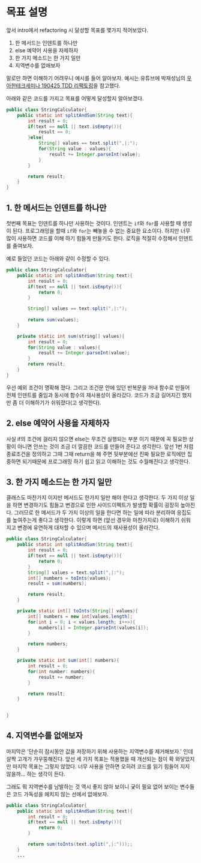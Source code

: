 # 목표 설명
앞서 intro에서 refactoring 시 달성할 목표를 몇가지 적어보았다.
1. 한 메서드는 인덴트를 하나만
2. else 예약어 사용을 자제하자
3. 한 가지 메소드는 한 가지 일만
4. 지역변수를 없애보자

말로만 하면 이해하기 어려우니 예시를 들어 알아보자. 예시는 유튜브에 박재성님의 [우아한테크세미나 190425 TDD 리팩토링](https://www.youtube.com/watch?v=bIeqAlmNRrA&t=3959s)을 참고했다.

아래와 같은 코드를 가지고 목표를 어떻게 달성할지 알아보겠다.
```java
public class StringCalculator{
    public static int splitAndSum(String text){
        int result = 0;
        if(text == null || text.isEmpty()){
            result == 0;
        }else{
            String[] values == text.split(",|:");
            for(String value : values){
                result += Integer.parseInt(value);
            }
        }

        return result;
    }
}
```
## 1. 한 메서드는 인덴트를 하나만
첫번째 목표는 인덴트를 하나만 사용하는 것이다. 인덴트는 `if`와 `for`를 사용할 때 생성이 된다. 프로그래밍을 할때 `if`와 `for`는 빼놓을 수 없는 중요한 요소이다. 하지만 너무 많이 사용하면 코드를 이해 하기 힘들게 만들기도 한다. 로직을 적절히 수정해서 인덴트를 줄여보자.

예로 들었던 코드는 아래와 같이 수정할 수 있다.
```java
public class StringCalculator{
    public static int splitAndSum(String text){
        int result = 0;
        if(text == null || text.isEmpty()){
            return 0;
        }

        String[] values == text.split(",|:");
    
        return sum(values);
    }

    private static int sum(string[] values){
        int result = 0;
        for(String value : values){
            result += Integer.parseInt(value);
        }
        return result;
    }
}
```
우선 예외 조건이 명확해 졌다. 그리고 조건문 안에 있던 반복문을 꺼내 함수로 만들어 전체 인덴트를 줄임과 동시에 함수의 재사용성이 올라갔다. 코드가 조금 길어지긴 했지만 좀 더 이해하기가 쉬워졌다(고 생각한다). 
## 2. else 예약어 사용을 자제하자
사실 if의 조건에 걸리지 않으면 else는 무조건 실행되는 부분 이기 때문에 꼭 필요한 상황이 아니면 안쓰는 것이 조금 더 깔끔한 코드를 만들어 준다고 생각한다. 앞선 1번 처럼 종료조건을 정의하고 그때 그때 return을 해 주면 뒷부분에선 진짜 필요한 로직에만 집중하면 되기때문에 프로그래밍 하기 쉽고 읽고 이해하는 것도 수월해진다고 생각한다.
## 3. 한 가지 메소드는 한 가지 일만
클래스도 마찬가지 이지만 메서드도 한가지 일만 해야 한다고 생각한다. 두 가지 이상 일을 하면 변경하기도 힘들고 변경으로 인한 사이드이펙트가 발생할 확률이 굉장히 높아진다. 그러므로 한 메서드가 두 가지 이상의 일을 한다면 하는 일에 따라 분리하여 응집도를 높여주는게 좋다고 생각한다. 이렇게 하면 (앞선 경우와 마찬가지로) 이해하기 쉬워지고 변경에 유연하게 대처할 수 있으며 메서드의 재사용성이 올라간다.
```java
public class StringCalculator{
    public static int splitAndSum(String text){
        int result = 0;
        if(text == null || text.isEmpty()){
            return 0;
        }
        String[] values = text.split(",|:");
        int[] numbers = toInts(values);
        result = sum(numbers);

        return result;
    }

    private static int[] toInts(String[] values){
        int[] numbers = new int[values.length];
        for(int i = 0; i < values.length; i++>){
            numbers[i] = Integer.parseInt(values[i]);
        }

        return numbers;
    }

    private static int sum(int[] numbers){
        int result = 0;
        for(int number: numbers){
            result += number;
        }

        return result;
    }

    
}
```
## 4. 지역변수를 없애보자
마지막은 '단순히 잠시동안 값을 저장하기 위해 사용하는 지역변수를 제거해보자.' 인데 살짝 고개가 갸우뚱해진다. 앞선 세 가지 목표는 적용했을 때 개선되는 점이 확 와닿았지만 마지막 목표는 그렇지 않았다. 너무 사용을 안하면 오히려 코드를 읽기 힘들어 지지 않을까... 하는 생각이 든다.

그래도 뭐 지역변수를 남발하는 것 역시 좋지 않아 보이니 궂이 필요 없어 보이는 변수들은 코드 가독성을 헤치지 않는 선에서 없애보자.
```java
public class StringCalculator{
    public static int splitAndSum(String text){
        int result = 0;
        if(text == null || text.isEmpty()){
            return 0;
        }

        return sum(toInts(text.split(",|:")));;
    }
    ...
```
